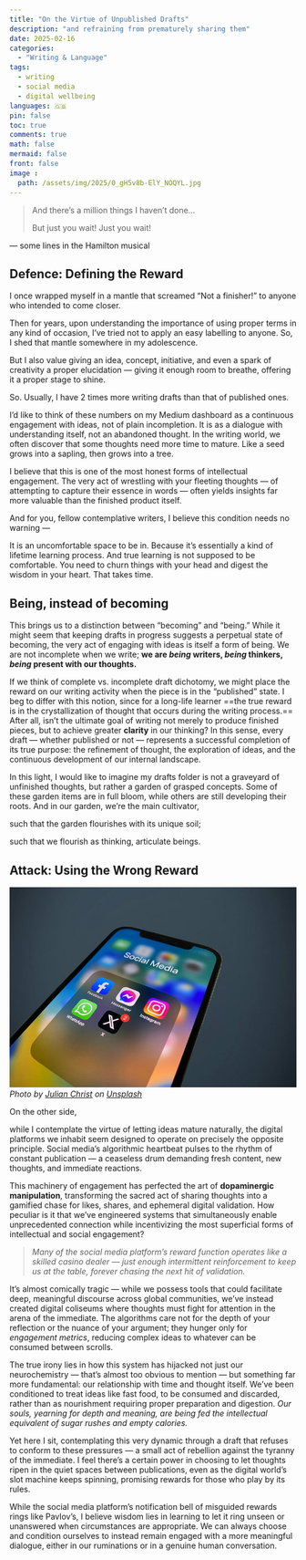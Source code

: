 ```yaml
---
title: "On the Virtue of Unpublished Drafts"
description: "and refraining from prematurely sharing them"
date: 2025-02-16
categories:
  - "Writing & Language"
tags:
  - writing
  - social media
  - digital wellbeing
languages: 🇬🇧
pin: false
toc: true
comments: true
math: false
mermaid: false
front: false
image :
  path: /assets/img/2025/0_gH5v8b-ElY_NOQYL.jpg
---
```


> And there’s a million things I haven’t done…
>
> But just you wait! Just you wait!

— some lines in the Hamilton musical

## Defence: Defining the Reward

I once wrapped myself in a mantle that screamed “Not a finisher!” to anyone who intended to come closer.

Then for years, upon understanding the importance of using proper terms in any kind of occasion, I’ve tried not to apply an easy labelling to anyone. So, I shed that mantle somewhere in my adolescence.

But I also value giving an idea, concept, initiative, and even a spark of creativity a proper elucidation — giving it enough room to breathe, offering it a proper stage to shine.

So. Usually, I have 2 times more writing drafts than that of published ones.

I’d like to think of these numbers on my Medium dashboard as a continuous engagement with ideas, not of plain incompletion. It is as a dialogue with understanding itself, not an abandoned thought. In the writing world, we often discover that some thoughts need more time to mature. Like a seed grows into a sapling, then grows into a tree.

I believe that this is one of the most honest forms of intellectual engagement. The very act of wrestling with your fleeting thoughts — of attempting to capture their essence in words — often yields insights far more valuable than the finished product itself.

And for you, fellow contemplative writers, I believe this condition needs no warning —

It is an uncomfortable space to be in. Because it’s essentially a kind of lifetime learning process. And true learning is not supposed to be comfortable. You need to churn things with your head and digest the wisdom in your heart. That takes time.

## Being, instead of becoming

This brings us to a distinction between “becoming” and “being.” While it might seem that keeping drafts in progress suggests a perpetual state of becoming, the very act of engaging with ideas is itself a form of being. We are not incomplete when we write; **we are *being* writers, *being* thinkers, *being* present with our thoughts.**

If we think of complete vs. incomplete draft dichotomy, we might place the reward on our writing activity when the piece is in the “published” state. I beg to differ with this notion, since for a long-life learner ==the true reward is in the crystallization of thought that occurs during the writing process.== After all, isn’t the ultimate goal of writing not merely to produce finished pieces, but to achieve greater **clarity** in our thinking? In this sense, every draft — whether published or not — represents a successful completion of its true purpose: the refinement of thought, the exploration of ideas, and the continuous development of our internal landscape.

In this light, I would like to imagine my drafts folder is not a graveyard of unfinished thoughts, but rather a garden of grasped concepts. Some of these garden items are in full bloom, while others are still developing their roots. And in our garden, we’re the main cultivator,

such that the garden flourishes with its unique soil;

such that we flourish as thinking, articulate beings.

## Attack: Using the Wrong Reward

![](/assets/img/2025/0_gH5v8b-ElY_NOQYL.jpg)
_Photo by [Julian Christ](https://unsplash.com/@julianchrist?utm_source=medium&utm_medium=referral) on [Unsplash](https://unsplash.com/?utm_source=medium&utm_medium=referral)_

On the other side,

while I contemplate the virtue of letting ideas mature naturally, the digital platforms we inhabit seem designed to operate on precisely the opposite principle. Social media’s algorithmic heartbeat pulses to the rhythm of constant publication — a ceaseless drum demanding fresh content, new thoughts, and immediate reactions.

This machinery of engagement has perfected the art of **dopaminergic manipulation**, transforming the sacred act of sharing thoughts into a gamified chase for likes, shares, and ephemeral digital validation. How peculiar is it that we’ve engineered systems that simultaneously enable unprecedented connection while incentivizing the most superficial forms of intellectual and social engagement?

> *Many of the social media platform’s reward function operates like a skilled casino dealer — just enough intermittent reinforcement to keep us at the table, forever chasing the next hit of validation.*

It’s almost comically tragic — while we possess tools that could facilitate deep, meaningful discourse across global communities, we’ve instead created digital coliseums where thoughts must fight for attention in the arena of the immediate. The algorithms care not for the depth of your reflection or the nuance of your argument; they hunger only for *engagement metrics*, reducing complex ideas to whatever can be consumed between scrolls.

The true irony lies in how this system has hijacked not just our neurochemistry — that’s almost too obvious to mention — but something far more fundamental: our relationship with time and thought itself. We’ve been conditioned to treat ideas like fast food, to be consumed and discarded, rather than as nourishment requiring proper preparation and digestion. *Our souls, yearning for depth and meaning, are being fed the intellectual equivalent of sugar rushes and empty calories.*

Yet here I sit, contemplating this very dynamic through a draft that refuses to conform to these pressures — a small act of rebellion against the tyranny of the immediate. I feel there’s a certain power in choosing to let thoughts ripen in the quiet spaces between publications, even as the digital world’s slot machine keeps spinning, promising rewards for those who play by its rules.

While the social media platform’s notification bell of misguided rewards rings like Pavlov’s, I believe wisdom lies in learning to let it ring unseen or unanswered when circumstances are appropriate. We can always choose and condition ourselves to instead remain engaged with a more meaningful dialogue, either in our ruminations or in a genuine human conversation.